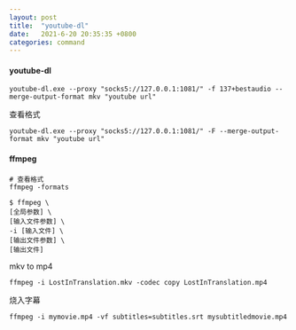```yaml
---
layout: post
title:  "youtube-dl"
date:   2021-6-20 20:35:35 +0800
categories: command
---
```


#### youtube-dl

```
youtube-dl.exe --proxy "socks5://127.0.0.1:1081/" -f 137+bestaudio --merge-output-format mkv "youtube url"
```

查看格式
```
youtube-dl.exe --proxy "socks5://127.0.0.1:1081/" -F --merge-output-format mkv "youtube url"
```


#### ffmpeg

```
# 查看格式
ffmpeg -formats

$ ffmpeg \
[全局参数] \
[输入文件参数] \
-i [输入文件] \
[输出文件参数] \
[输出文件]
```

mkv to mp4
```
ffmpeg -i LostInTranslation.mkv -codec copy LostInTranslation.mp4
```

烧入字幕
```
ffmpeg -i mymovie.mp4 -vf subtitles=subtitles.srt mysubtitledmovie.mp4
```
